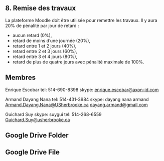 ## 8.	Remise des travaux
La plateforme Moodle doit être utilisée pour remettre les travaux.
Il y aura 20% de pénalité par jour de retard :
* aucun retard (0%),
* retard de moins d’une journée (20%),
* retard entre 1 et 2 jours (40%),
* retard entre 2 et 3 jours (60%),
* retard entre 3 et 4 jours (80%),
* retard de plus de quatre jours avec pénalité maximale de 100%.

## Membres
Enrique Escobar
tel: 514-690-8398
skype: enrique.escobar@axon-id.com

Armand Dayang Nana
tel: 514-431-3984
skype: dayang nana armand
Armand.Dayang.Nana@USherbrooke.ca
dayang.armand@gmail.com

Guichard Suy
skype: suygui
tel: 514-268-6559
Guichard.Suy@usherbrooke.ca
## Google Drive Folder


## Google Drive File

